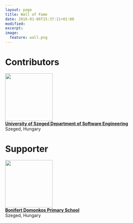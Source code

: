 ```yaml
---
layout: page
title: Wall of Fame
date: 2016-01-06T15:37:11+01:00
modified:
excerpt:
image:
  feature: wall.png
---
```


# Contributors

<img src="{{ site.url }}/images/logo/szte.jpg" style="width: 20ex"/><br/>
**[University of Szeged Department of Software Engineering](http://www.sed.inf.u-szeged.hu/)**<br/>
Szeged, Hungary

# Supporter

<img src="{{ site.url }}/images/logo/boni.jpg" style="width: 20ex"/><br/>
**[Bonifert Domonkos Primary School](https://sites.google.com/a/bonifert.sulinet.hu/www/)**<br/>
Szeged, Hungary
